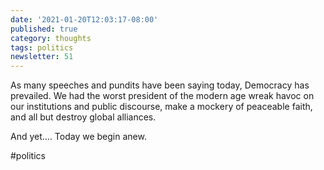 ```yaml
---
date: '2021-01-20T12:03:17-08:00'
published: true
category: thoughts
tags: politics
newsletter: 51
---
```


As many speeches and pundits have been saying today, Democracy has prevailed. We had the worst president of the modern age wreak havoc on our institutions and public discourse, make a mockery of peaceable faith, and all but destroy global alliances.

And yet…. Today we begin anew.

#politics